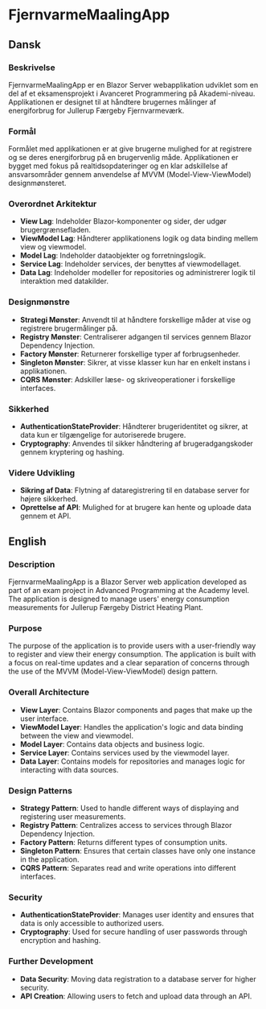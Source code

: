 # FjernvarmeMaalingApp

## Dansk

### Beskrivelse
FjernvarmeMaalingApp er en Blazor Server webapplikation udviklet som en del af et eksamensprojekt i Avanceret Programmering på Akademi-niveau. Applikationen er designet til at håndtere brugernes målinger af energiforbrug for Jullerup Færgeby Fjernvarmeværk.

### Formål
Formålet med applikationen er at give brugerne mulighed for at registrere og se deres energiforbrug på en brugervenlig måde. Applikationen er bygget med fokus på realtidsopdateringer og en klar adskillelse af ansvarsområder gennem anvendelse af MVVM (Model-View-ViewModel) designmønsteret.

### Overordnet Arkitektur
- **View Lag**: Indeholder Blazor-komponenter og sider, der udgør brugergrænsefladen.
- **ViewModel Lag**: Håndterer applikationens logik og data binding mellem view og viewmodel.
- **Model Lag**: Indeholder dataobjekter og forretningslogik.
- **Service Lag**: Indeholder services, der benyttes af viewmodellaget.
- **Data Lag**: Indeholder modeller for repositories og administrerer logik til interaktion med datakilder.

### Designmønstre
- **Strategi Mønster**: Anvendt til at håndtere forskellige måder at vise og registrere brugermålinger på.
- **Registry Mønster**: Centraliserer adgangen til services gennem Blazor Dependency Injection.
- **Factory Mønster**: Returnerer forskellige typer af forbrugsenheder.
- **Singleton Mønster**: Sikrer, at visse klasser kun har en enkelt instans i applikationen.
- **CQRS Mønster**: Adskiller læse- og skriveoperationer i forskellige interfaces.

### Sikkerhed
- **AuthenticationStateProvider**: Håndterer brugeridentitet og sikrer, at data kun er tilgængelige for autoriserede brugere.
- **Cryptography**: Anvendes til sikker håndtering af brugeradgangskoder gennem kryptering og hashing.

### Videre Udvikling
- **Sikring af Data**: Flytning af dataregistrering til en database server for højere sikkerhed.
- **Oprettelse af API**: Mulighed for at brugere kan hente og uploade data gennem et API.

## English

### Description
FjernvarmeMaalingApp is a Blazor Server web application developed as part of an exam project in Advanced Programming at the Academy level. The application is designed to manage users' energy consumption measurements for Jullerup Færgeby District Heating Plant.

### Purpose
The purpose of the application is to provide users with a user-friendly way to register and view their energy consumption. The application is built with a focus on real-time updates and a clear separation of concerns through the use of the MVVM (Model-View-ViewModel) design pattern.

### Overall Architecture
- **View Layer**: Contains Blazor components and pages that make up the user interface.
- **ViewModel Layer**: Handles the application's logic and data binding between the view and viewmodel.
- **Model Layer**: Contains data objects and business logic.
- **Service Layer**: Contains services used by the viewmodel layer.
- **Data Layer**: Contains models for repositories and manages logic for interacting with data sources.

### Design Patterns
- **Strategy Pattern**: Used to handle different ways of displaying and registering user measurements.
- **Registry Pattern**: Centralizes access to services through Blazor Dependency Injection.
- **Factory Pattern**: Returns different types of consumption units.
- **Singleton Pattern**: Ensures that certain classes have only one instance in the application.
- **CQRS Pattern**: Separates read and write operations into different interfaces.

### Security
- **AuthenticationStateProvider**: Manages user identity and ensures that data is only accessible to authorized users.
- **Cryptography**: Used for secure handling of user passwords through encryption and hashing.

### Further Development
- **Data Security**: Moving data registration to a database server for higher security.
- **API Creation**: Allowing users to fetch and upload data through an API.
